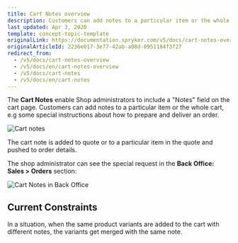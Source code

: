 ```yaml
---
title: Cart Notes overview
description: Customers can add notes to a particular item or the whole cart, e.g some special instructions about how to prepare and deliver an order.
last_updated: Apr 3, 2020
template: concept-topic-template
originalLink: https://documentation.spryker.com/v5/docs/cart-notes-overview
originalArticleId: 2236e017-3e77-42ab-a08d-0951184f3f27
redirect_from:
  - /v5/docs/cart-notes-overview
  - /v5/docs/en/cart-notes-overview
  - /v5/docs/cart-notes
  - /v5/docs/en/cart-notes
---
```


The **Cart Notes** enable Shop administrators to include a "Notes" field on the cart page. Customers can add notes to a particular item or the whole cart, e.g some special instructions about how to prepare and deliver an order.

![Cart notes](https://spryker.s3.eu-central-1.amazonaws.com/docs/Features/Shopping+Cart/Cart+Notes/cart-notes.png) 

The cart note is added to quote or to a particular item in the quote and pushed to order details.

The shop administrator can see the special request in the **Back Office: Sales > Orders** section:

![Cart Notes in Back Office](https://spryker.s3.eu-central-1.amazonaws.com/docs/Features/Shopping+Cart/Cart+Notes/cart-notes-admin.png) 

## Current Constraints
In a situation, when the same product variants are added to the cart with different notes, the variants get merged with the same note.


